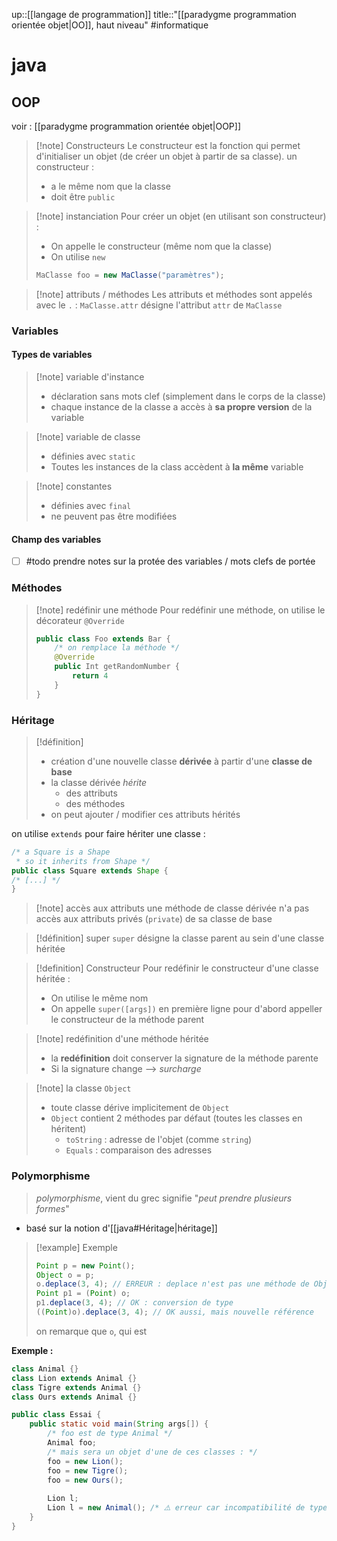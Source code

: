 up::[[langage de programmation]]
title::"[[paradygme programmation orientée objet|OO]], haut niveau"
#informatique 
# java


## OOP
voir : [[paradygme programmation orientée objet|OOP]]

> [!note] Constructeurs
> Le constructeur est la fonction qui permet d'initialiser un objet (de créer un objet à partir de sa classe).
> un constructeur :
>  - a le même nom que la classe
>  - doit être `public`

> [!note] instanciation
> Pour créer un objet (en utilisant son constructeur) :
>  - On appelle le constructeur (même nom que la classe)
>  - On utilise `new`
> ```java
> MaClasse foo = new MaClasse("paramètres");
> ```

> [!note] attributs / méthodes
> Les attributs et méthodes sont appelés avec le `.` : `MaClasse.attr` désigne l'attribut `attr` de `MaClasse`

### Variables

#### Types de variables
> [!note] variable d'instance
>  - déclaration sans mots clef (simplement dans le corps de la classe)
>  - chaque instance de la classe a accès à **sa propre version** de la variable

> [!note] variable de classe
>  - définies avec `static`
>  - Toutes les instances de la class accèdent à **la même** variable

> [!note] constantes
>  - définies avec `final`
>  - ne peuvent pas être modifiées
> 

#### Champ des variables

 - [ ] #todo prendre notes sur la protée des variables / mots clefs de portée

### Méthodes

> [!note] redéfinir une méthode
> Pour redéfinir une méthode, on utilise le décorateur `@Override`
> ```java
> public class Foo extends Bar {
>     /* on remplace la méthode */
>     @Override
>     public Int getRandomNumber {
>         return 4
>     }
> }
> ```

### Héritage

> [!définition]
>  - création d'une nouvelle classe **dérivée** à partir d'une **classe de base**
>  - la classe dérivée _hérite_
>      - des attributs
>      - des méthodes
>  - on peut ajouter / modifier ces attributs hérités


on utilise `extends` pour faire hériter une classe :
```java
/* a Square is a Shape 
 * so it inherits from Shape */
public class Square extends Shape {
/* [...] */
}
```


> [!note] accès aux attributs
> une méthode de classe dérivée n'a pas accès aux attributs privés (`private`) de sa classe de base

> [!définition] super
> `super` désigne la classe parent au sein d'une classe héritée

> [!definition] Constructeur 
> Pour redéfinir le constructeur d'une classe héritée :
>  - On utilise le même nom
>  - On appelle `super([args])` en première ligne pour d'abord appeller le constructeur de la méthode parent

> [!note] redéfinition d'une méthode héritée
>  - la **redéfinition** doit conserver la signature de la méthode parente
>  - Si la signature change --> _surcharge_


> [!note] la classe `Object`
>  - toute classe dérive implicitement de `Object`
>  - `Object` contient 2 méthodes par défaut (toutes les classes en héritent)
>      - `toString` : adresse de l'objet (comme `string`)
>      - `Equals` : comparaison des adresses


### Polymorphisme

> _polymorphisme_, vient du grec
> signifie "_peut prendre plusieurs formes_"

 - basé sur la notion d'[[java#Héritage|héritage]]

> [!example] Exemple
> ```java
> Point p = new Point();
> Object o = p;
> o.deplace(3, 4); // ERREUR : deplace n'est pas une méthode de Object
> Point p1 = (Point) o;
> p1.deplace(3, 4); // OK : conversion de type
> ((Point)o).deplace(3, 4); // OK aussi, mais nouvelle référence
> ```
> on remarque que `o`, qui est 


**Exemple :**
```java
class Animal {}
class Lion extends Animal {}
class Tigre extends Animal {}
class Ours extends Animal {}

public class Essai {
    public static void main(String args[]) {
        /* foo est de type Animal */
        Animal foo;
        /* mais sera un objet d'une de ces classes : */
        foo = new Lion();
        foo = new Tigre();
        foo = new Ours();
        
        Lion l;
        Lion l = new Animal(); /* ⚠️ erreur car incompatibilité de type */
    }
}
```

